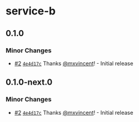 # service-b

## 0.1.0

### Minor Changes

- [#2](https://github.com/mxvincent/ci-playground/pull/2) [`4e4d17c`](https://github.com/mxvincent/ci-playground/commit/4e4d17c25f9186c9fa4bcb8f809912ca2d95db18) Thanks [@mxvincent](https://github.com/mxvincent)! - Initial release

## 0.1.0-next.0

### Minor Changes

- [#2](https://github.com/mxvincent/ci-playground/pull/2) [`4e4d17c`](https://github.com/mxvincent/ci-playground/commit/4e4d17c25f9186c9fa4bcb8f809912ca2d95db18) Thanks [@mxvincent](https://github.com/mxvincent)! - Initial release
